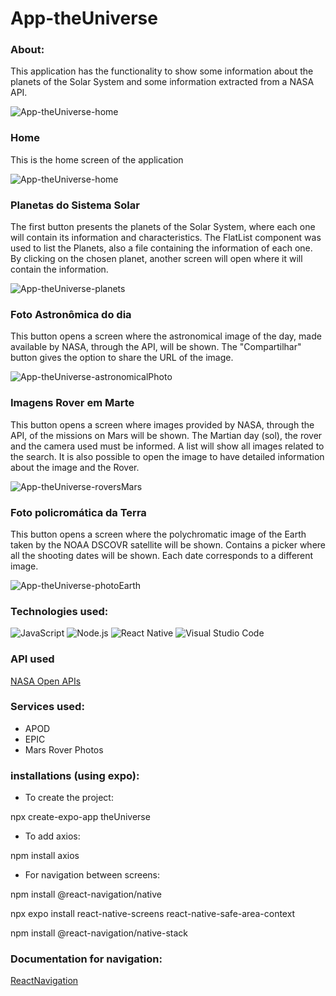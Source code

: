 # App-theUniverse

### About:
This application has the functionality to show some information about the planets of the Solar System and some information extracted from a NASA API.

![App-theUniverse-home](https://user-images.githubusercontent.com/99768939/233464504-6f671be1-beb4-4b9d-aeca-1199a62067cd.jpg)



### Home
This is the home screen of the application

![App-theUniverse-home](https://user-images.githubusercontent.com/99768939/233472004-868a2c28-ee2c-46b7-96d1-3ee29567ef55.png)



### Planetas do Sistema Solar
The first button presents the planets of the Solar System, where each one will contain its information and characteristics. The FlatList component was used to list the Planets, also a file containing the information of each one. By clicking on the chosen planet, another screen will open where it will contain the information.

![App-theUniverse-planets](https://user-images.githubusercontent.com/99768939/233465918-8479b00a-c129-495e-9c1c-17ba4ce3587f.png)



### Foto Astronômica do dia
This button opens a screen where the astronomical image of the day, made available by NASA, through the API, will be shown. The "Compartilhar" button gives the option to share the URL of the image.

![App-theUniverse-astronomicalPhoto](https://user-images.githubusercontent.com/99768939/233466615-b972c63c-53f9-4dd6-b5e6-176b424186de.png)



### Imagens Rover em Marte
This button opens a screen where images provided by NASA, through the API, of the missions on Mars will be shown. The Martian day (sol), the rover and the camera used must be informed. A list will show all images related to the search. It is also possible to open the image to have detailed information about the image and the Rover.

![App-theUniverse-roversMars](https://user-images.githubusercontent.com/99768939/233468621-76b058c0-f1d4-4bd3-8b47-c796fba5be31.png)



### Foto policromática da Terra
This button opens a screen where the polychromatic image of the Earth taken by the NOAA DSCOVR satellite will be shown. Contains a picker where all the shooting dates will be shown. Each date corresponds to a different image.

![App-theUniverse-photoEarth](https://user-images.githubusercontent.com/99768939/233470446-5ab1360f-ccb0-47af-96c1-0a6fc728c4f4.png)



### Technologies used:

![JavaScript](https://img.shields.io/badge/JavaScript-F7DF1E?style=for-the-badge&logo=javascript&logoColor=black)
![Node.js](https://img.shields.io/badge/Node.js-43853D?style=for-the-badge&logo=node.js&logoColor=white)
![React Native](https://img.shields.io/badge/React_Native-20232A?style=for-the-badge&logo=react&logoColor=61DAFB)
![Visual Studio Code](https://img.shields.io/badge/Visual_Studio_Code-0078D4?style=for-the-badge&logo=visual%20studio%20code&logoColor=white)


### API used
[NASA Open APIs](https://api.nasa.gov/)
 
### Services used:

- APOD
- EPIC
- Mars Rover Photos


### installations (using expo):

 - To create the project:
 
 npx create-expo-app theUniverse
 
 - To add axios:
 
 npm install axios
 
 - For navigation between screens:
 
 npm install @react-navigation/native
 
 npx expo install react-native-screens react-native-safe-area-context
 
 npm install @react-navigation/native-stack
 
 
 ### Documentation for navigation:
 
 [ReactNavigation](https://reactnavigation.org/docs/getting-started/)
